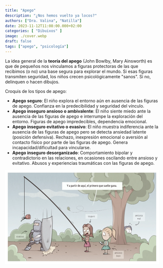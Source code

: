 ```yaml
---
title: "Apego"
description: "¿Nos hemos vuelto ya locos?"
authors: ["Dra. Valina", "Natilla"]
date: 2023-11-12T11:08:00.000+02:00
categories: [ "Dibuixos" ]
image: ./cover.webp
draft: false
tags: ["apego", "psicología"]
---
```


La idea general de la **teoría del apego** (John Bowlby, Mary Ainsworth) es que de pequeños nos vinculamos a figuras protectoras de las que recibimos (o no) una base segura para explorar el mundo. Si esas figuras transmiten seguridad, los niños crecen psicológicamente "sanos". Si no, delinquen o hacen dibujos.

Croquis de los tipos de apego:

- **Apego seguro**: El niño explora el entorno aún en ausencia de las figuras de apego. Confianza en la predecibilidad y seguridad del vínculo.
- **Apego inseguro ansioso o ambivalente**: El niño siente miedo ante la ausencia de las figuras de apego e interrumpe la exploración del entorno. Figuras de apego impredecibles, dependencia emocional.
- **Apego inseguro evitativo o evasivo**: El niño muestra indiferencia ante la ausencia de las figuras de apego pero se detecta ansiedad latente (posición defensiva). Rechazo, inexpresión emocional o aversión al contacto físico por parte de las figuras de apego. Genera incapacidad/dificultad para vincularse.
- **Apego inseguro desorganizado**: Comportamiento bipolar y contradictorio en las relaciones, en ocasiones oscilando entre ansioso y evitativo. Abusos y experiencias traumáticas con las figuras de apego.


![Estilos de apego](apego.webp "Estilos de apego")

